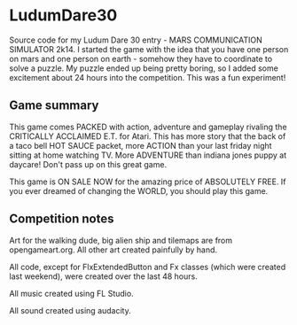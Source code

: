 LudumDare30
===========

Source code for my Ludum Dare 30 entry - MARS COMMUNICATION SIMULATOR 2k14. I started the game with the idea that you have one person on mars and one person on earth - somehow they have to coordinate to solve a puzzle. My puzzle ended up being pretty boring, so I added some excitement about 24 hours into the competition. This was a fun experiment!


Game summary
------------

This game comes PACKED with action, adventure and gameplay rivaling the CRITICALLY ACCLAIMED E.T. for Atari. This has more story that the back of a taco bell HOT SAUCE packet, more ACTION than your last friday night sitting at home watching TV. More ADVENTURE than indiana jones puppy at daycare! Don't pass up on this great game.

This game is ON SALE NOW for the amazing price of ABSOLUTELY FREE. If you ever dreamed of changing the WORLD, you should play this game.


Competition notes
-----------------

Art for the walking dude, big alien ship and tilemaps are from opengameart.org. All other art created painfully by hand.

All code, except for FlxExtendedButton and Fx classes (which were created last weekend), were created over the last 48 hours.

All music created using FL Studio.

All sound created using audacity.
